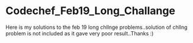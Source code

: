 # Codechef_Feb19_Long_Challange
Here is my solutions to the feb 19 long chllnge problems..solution of chllng problem is not included as it gave very poor result..Thanks :)
